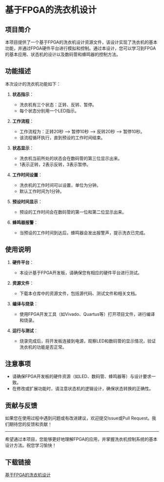 # 基于FPGA的洗衣机设计

## 项目简介

本项目提供了一个基于FPGA的洗衣机设计资源文件，该设计实现了洗衣机的基本功能，并通过FPGA硬件平台进行模拟和控制。通过本设计，您可以学习到FPGA的基本应用、状态机的设计以及数码管和蜂鸣器的控制方法。

## 功能描述

本次设计的洗衣机功能如下：

1. **状态指示**：
   - 洗衣机有三个状态：正转、反转、暂停。
   - 每个状态分别用一个LED指示。

2. **工作流程**：
   - 工作流程为：正转20秒 --> 暂停10秒 --> 反转20秒 --> 暂停10秒。
   - 该流程循环执行，直到预设的工作时间结束。

3. **状态显示**：
   - 洗衣机当前所处的状态会在数码管的第三位显示出来。
   - 1表示正转，2表示反转，3表示暂停。

4. **工作时间设置**：
   - 洗衣机的工作时间可以设置，单位为分钟。
   - 默认工作时间为1分钟。

5. **预设时间显示**：
   - 预设的工作时间会在数码管的第一位和第二位显示出来。

6. **蜂鸣器报警**：
   - 当预设的工作时间到达后，蜂鸣器会发出报警声，提示洗衣已完成。

## 使用说明

1. **硬件平台**：
   - 本设计基于FPGA开发板，请确保您有相应的硬件平台进行测试。

2. **资源文件**：
   - 下载本仓库中的资源文件，包括源代码、测试文件和相关文档。

3. **编译与烧录**：
   - 使用FPGA开发工具（如Vivado、Quartus等）打开项目文件，进行编译和烧录。

4. **运行与测试**：
   - 烧录完成后，将开发板连接到电源，观察LED和数码管的显示情况，验证洗衣机的功能是否正常。

## 注意事项

- 请确保FPGA开发板的硬件资源（如LED、数码管、蜂鸣器等）与设计要求一致。
- 在修改或扩展功能时，请注意状态机的逻辑设计，确保状态转换的正确性。

## 贡献与反馈

如果您在使用过程中遇到问题或有改进建议，欢迎提交Issue或Pull Request。我们期待您的反馈和贡献！

---

希望通过本项目，您能够更好地理解FPGA的应用，并掌握洗衣机控制系统的基本设计方法。祝您学习愉快！

## 下载链接

[基于FPGA的洗衣机设计](https://pan.quark.cn/s/ae30017ffe2b)